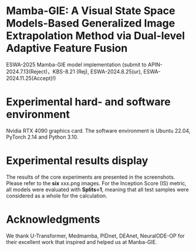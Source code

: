 # Mamba-GIE: A Visual State Space Models-Based Generalized Image Extrapolation Method via Dual-level Adaptive Feature Fusion
ESWA-2025
Mamba-GIE model implementation 
(submit to APIN-2024.7.13(Reject)，KBS-8.21 (Rej), ESWA-2024.8.25(ur), ESWA-2024.11.25(Accept)!)

# Experimental hard- and software environment
Nvidia RTX 4090 graphics card. The software environment is Ubuntu 22.04, PyTorch 2.14 and Python 3.10. 
# Experimental results display
The results of the core experiments are presented in the screenshots. Please refer to the **six** xxx.png images. For the Inception Score (IS) metric, all models were evaluated with **Splits=1**, meaning that all test samples were considered as a whole for the calculation.
# Acknowledgments
We thank U-Transformer, Medmamba, PIDnet, DEAnet, NeuralODE-OP for their excellent work that inspired and helped us at Manba-GIE.

